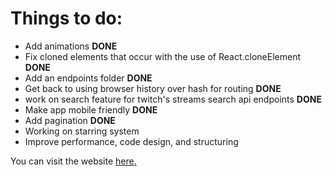 <h1>Things to do:</h1>

<ul>
<li>Add animations <b>DONE</b></li>
<li>Fix cloned elements that occur with the use of React.cloneElement <b>DONE</b></li>
<li>Add an endpoints folder <b>DONE</b></li>
<li>Get back to using browser history over hash for routing <b>DONE</b></li>
<li>work on search feature for twitch's streams search api endpoints <b>DONE</b></li>
<li>Make app mobile friendly <b>DONE</b></li1>
<li>Add pagination <b>DONE</b></li>
<li>Working on starring system</li>
<li>Improve performance, code design, and structuring</li>
</ul>

You can visit the website <a href="http://diversion.tech">here.</a>
